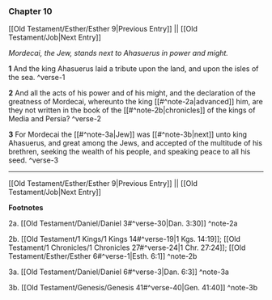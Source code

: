 ### Chapter 10

[[Old Testament/Esther/Esther 9|Previous Entry]]  ||  [[Old Testament/Job|Next Entry]]

*Mordecai, the Jew, stands next to Ahasuerus in power and might.*

**1**  And the king Ahasuerus laid a tribute upon the land, and upon the isles of the sea. ^verse-1

**2**  And all the acts of his power and of his might, and the declaration of the greatness of Mordecai, whereunto the king [[#^note-2a|advanced]] him, are they not written in the book of the [[#^note-2b|chronicles]] of the kings of Media and Persia? ^verse-2

**3**  For Mordecai the [[#^note-3a|Jew]] was [[#^note-3b|next]] unto king Ahasuerus, and great among the Jews, and accepted of the multitude of his brethren, seeking the wealth of his people, and speaking peace to all his seed. ^verse-3


---
[[Old Testament/Esther/Esther 9|Previous Entry]]  ||  [[Old Testament/Job|Next Entry]]


**Footnotes**


2a. [[Old Testament/Daniel/Daniel 3#^verse-30|Dan. 3:30]] ^note-2a

2b. [[Old Testament/1 Kings/1 Kings 14#^verse-19|1 Kgs. 14:19]]; [[Old Testament/1 Chronicles/1 Chronicles 27#^verse-24|1 Chr. 27:24]]; [[Old Testament/Esther/Esther 6#^verse-1|Esth. 6:1]] ^note-2b

3a. [[Old Testament/Daniel/Daniel 6#^verse-3|Dan. 6:3]] ^note-3a

3b. [[Old Testament/Genesis/Genesis 41#^verse-40|Gen. 41:40]] ^note-3b